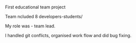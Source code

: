 First educational team project

Team ncluded 8 developers-students/

My role was - team lead. 

I handled git conflicts, organised work flow and did bug fixing.
